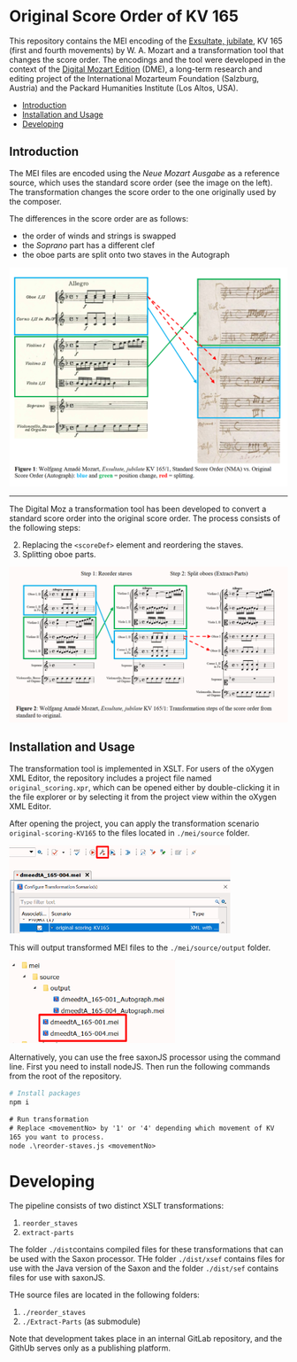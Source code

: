 # Original Score Order of KV 165


This repository contains the MEI encoding of the [Exsultate, jubilate](https://kv.mozarteum.at/de/work/exsultate-jubilate-2625), KV 165 (first and fourth movements) by W. A. Mozart and a transformation tool that changes the score order. The encodings and the tool were developed in the context of the [Digital Mozart Edition](dme.mozarteum.at) (DME), a long-term research and editing project of the International Mozarteum Foundation (Salzburg, Austria) and the Packard Humanities Institute (Los Altos, USA).


- [Introduction](#introduction)
- [Installation and Usage](#installation-and-usage)
- [Developing](#developing)



## Introduction

The MEI files are encoded using the _Neue Mozart Ausgabe_ as a reference source, which uses the standard score order (see the image on the left). The transformation changes the score order to the one originally used by the composer.

The differences in the score order are as follows:

- the order of winds and strings is swapped
- the _Soprano_ part has a different clef
- the oboe parts are split onto two staves in the Autograph

<img width="600" alt="Extraction of the first violin part." src="./docs/pct/NMAvsAutograph.png">

<hr>

The Digital Moz a transformation tool has been developed to convert a standard score order into the original score order. The process consists of the following steps:

2. Replacing the `<scoreDef>` element and reordering the staves.
3. Splitting oboe parts.

<img width="600" alt="Extraction of the first violin part." src="./docs/pct/transformationPipeline.png">

## Installation and Usage

The transformation tool is implemented in XSLT. For users of the oXygen XML Editor, the repository includes a project file named `original_scoring.xpr`, which can be opened either by double-clicking it in the file explorer or by selecting it from the project view within the oXygen XML Editor.

After opening the project, you can apply the transformation scenario `original-scoring-KV165` to the files located in `./mei/source` folder.

<img width="400" alt="Extraction of the first violin part." src="./docs/pct/transformationScenario.png">



This will output transformed MEI files to the `./mei/source/output` folder.

<img width="300" alt="Extraction of the first violin part." src="./docs/pct/meiFolder.png">

Alternatively, you can use the free saxonJS processor using the command line. First you need to install nodeJS. Then run the following commands from the root of the repository.

```bash
# Install packages
npm i
```

```
# Run transformation
# Replace <movementNo> by '1' or '4' depending which movement of KV 165 you want to process.
node .\reorder-staves.js <movementNo>
```

# Developing

The pipeline consists of two distinct XSLT transformations:

1. `reorder_staves`
2. `extract-parts`

The folder `./dist`contains compiled files for these transformations that can be used with the Saxon processor. THe folder `./dist/xsef` contains files for use with the Java version of the Saxon and the folder `./dist/sef` contains files for use with saxonJS.

THe source files are located in the following folders:

1.  `./reorder_staves`                        
2. `./Extract-Parts` (as submodule)

Note that development takes place in an internal GitLab repository, and the GithUb serves only as a publishing platform.

